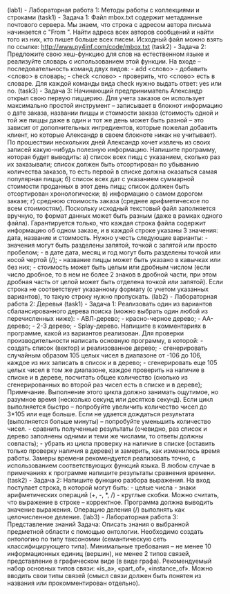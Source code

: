 (lab1) - Лабораторная работа 1: Методы работы с коллекциями и строками
	(task1) - Задача 1:
		Файл mbox.txt содержит метаданные почтового сервера. Мы знаем, что строка с адресом автора письма начинается с "From ". 
		Найти адреса всех авторов сообщений и найти того из них, кто пишет больше всех писем. 
		Исходный файл можно взять по ссылке: http://www.py4inf.com/code/mbox.txt
	(task2) - Задача 2:
		Предложите свою хеш-функцию для слов на естественном языке и реализуйте словарь с использованием этой функции. На входе – последовательность команд двух видов:
		- add <слово> - добавить <слово> в словарь;
		- check <слово> - проверить, что <слово> есть в словаре.
		Для каждой команды вида check нужно выдать ответ: yes или no.
	(task3) - Задача 3:
		Начинающий предприниматель Александр открыл свою первую пиццерию.
		Для учета заказов он использует максимально простой инструмент – записывает в блокнот информацию о дате заказа, 
		названии пиццы и стоимости заказа (стоимость одной и той же пиццы даже в один и тот же день может быть разной – это 
		зависит от дополнительных ингредиентов, которые пожелал добавить клиент, но которые Александр в своем блокноте никак 
		не учитывает). По прошествии нескольких дней Александр хочет извлечь из своих записей какую-нибудь полезную информацию. 
		Напишите программу, которая будет выводить:
		а) список всех пицц с указанием, сколько раз их заказывали; список должен быть отсортирован по убыванию количества заказов, 
		то есть первой в списке должна оказаться самая популярная пицца;
		б) список всех дат с указанием суммарной стоимости проданных в этот день пицц; список должен быть отсортирован хронологически;
		в) информацию о самом дорогом заказе;
		г) среднюю стоимость заказа (среднее арифметическое по всем стоимостям). 
		Поскольку исходный текстовый файл заполняется вручную, то формат данных может быть разным (даже в рамках одного файла). 
		Гарантируется только, что каждая строка файла содержит информацию об одном заказе, и в каждой строке указаны 3 значения: 
		дата, название и стоимость. Нужно учесть следующие варианты:
		- значения могут быть разделены запятой, точкой с запятой или просто пробелом;
		- в дате дата, месяц и год могут быть разделены точкой или косой чертой (/);
		- название пиццы может быть указано в кавычках или без них;
		- стоимость может быть целым или дробным числом (если число дробное, то в нем не более 2 знаков в дробной части, 
		при этом дробная часть от целой может быть отделена точкой или запятой).
		Если строка не соответствует указанному формату (с учетом указанных вариантов), то такую строку нужно пропускать.
(lab2) - Лабораторная работа 2: Деревья
	(task1) - Задача 1:
		Реализовать один из вариантов сбалансированного дерева поиска (можно выбрать один любой из перечисленных ниже):
		- АВЛ-дерево;
		- красно-черное дерево;
		- АА-дерево;
		- 2-3 дерево;
		- Splay-дерево.
		Напишите в комментариях в программе, какой из вариантов реализован.
		Для проверки производительности написать основную программу, в которой:
		- создать список (вектор) и реализованное дерево;
		- сгенерировать случайным образом 105 целых чисел в диапазоне от -106 до 106, каждое из них записать в список и в дерево;
		- сгенерировать еще 105 целых чисел в том же диапазоне, каждое проверить на наличие в списке и в дереве, посчитать общее 
		количество (сколько из сгенерированных во второй раз чисел есть в списке и в дереве);
		Примечание. Выполнение этого цикла должно занимать ощутимое, но разумное время (несколько секунд или десятков секунд). 
		Если цикл выполняется быстро – попробуйте увеличить количество чисел до 3*105 или еще больше. Если не удается дождаться
		результата (выполняется больше минуты) – попробуйте уменьшить количество чисел.
		- сравнить полученные результаты (очевидно, раз список и дерево заполнены одними и теми же числами, то ответы должны совпасть);
		- убрать из цикла проверку на наличие в списке (оставить только проверку наличия в дереве) и замерить, как изменилось время работы.
		Замеры времени рекомендуется реализовать точно, с использованием соответствующих функций языка. В любом случае в примечаниях к программе 
		напишите результаты сравнения времени.
	(task2) - Задача 2:
		Напишите функцию разбора выражения.
		На вход поступает строка, в которой могут быть:
		- целые числа
		- знаки арифметических операций (+, -, *, /)
		- круглые скобки.
		Можно считать, что выражение в строке – корректное.
		Программа должна выводить значение выражения.
		Операцию деления (/) выполнять как целочисленное деление.
(lab3) - Лабораторная работа 3: Представление знаний
	Задача:
		Описать знания о выбранной предметной области с помощью онтологии. Необходимо создать онтологию по типу таксономии (семантическую сеть 				классифицирующего типа).
		Минимальные требования – не менее 10 информационных единиц (вершин), не менее 2 типов связей, представление в графическом виде (в виде графа).
		Рекомендуемый набор основных типов связи: «is_a», «part_of», «instance_of».
		Можно вводить свои типы связей (смысл связи должен быть понятен из названия или прокомментирован отдельно).


